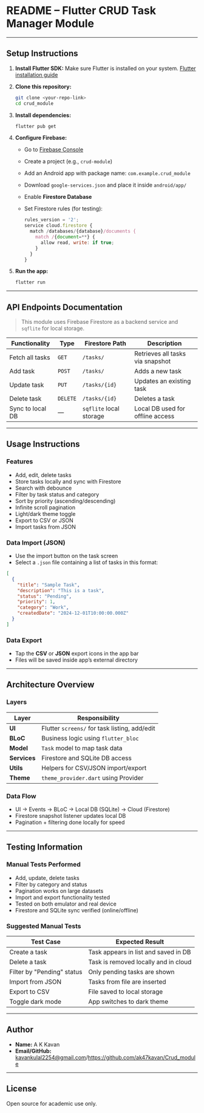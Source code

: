 #  README – Flutter CRUD Task Manager Module

---

##  Setup Instructions

1. **Install Flutter SDK:**
   Make sure Flutter is installed on your system.
   [Flutter installation guide](https://docs.flutter.dev/get-started/install)

2. **Clone this repository:**

   ```bash
   git clone <your-repo-link>
   cd crud_module
   ```

3. **Install dependencies:**

   ```bash
   flutter pub get
   ```

4. **Configure Firebase:**

   * Go to [Firebase Console](https://console.firebase.google.com)
   * Create a project (e.g., `crud-module`)
   * Add an Android app with package name: `com.example.crud_module`
   * Download `google-services.json` and place it inside `android/app/`
   * Enable **Firestore Database**
   * Set Firestore rules (for testing):

     ```js
     rules_version = '2';
     service cloud.firestore {
       match /databases/{database}/documents {
         match /{document=**} {
           allow read, write: if true;
         }
       }
     }
     ```

5. **Run the app:**

   ```bash
   flutter run
   ```

---

## API Endpoints Documentation

> This module uses Firebase Firestore as a backend service and `sqflite` for local storage.

| Functionality    | Type     | Firestore Path          | Description                      |
| ---------------- | -------- | ----------------------- | -------------------------------- |
| Fetch all tasks  | `GET`    | `/tasks/`               | Retrieves all tasks via snapshot |
| Add task         | `POST`   | `/tasks/`               | Adds a new task                  |
| Update task      | `PUT`    | `/tasks/{id}`           | Updates an existing task         |
| Delete task      | `DELETE` | `/tasks/{id}`           | Deletes a task                   |
| Sync to local DB | —        | `sqflite` local storage | Local DB used for offline access |

---

##  Usage Instructions

### Features

* Add, edit, delete tasks
* Store tasks locally and sync with Firestore
* Search with debounce
* Filter by task status and category
* Sort by priority (ascending/descending)
* Infinite scroll pagination
* Light/dark theme toggle
* Export to CSV or JSON
* Import tasks from JSON

###  Data Import (JSON)

* Use the import button on the task screen
* Select a `.json` file containing a list of tasks in this format:

```json
[
  {
    "title": "Sample Task",
    "description": "This is a task",
    "status": "Pending",
    "priority": 1,
    "category": "Work",
    "createdDate": "2024-12-01T10:00:00.000Z"
  }
]
```

###  Data Export

* Tap the **CSV** or **JSON** export icons in the app bar
* Files will be saved inside app’s external directory

---

##  Architecture Overview

###  Layers

| Layer        | Responsibility                                |
| ------------ | --------------------------------------------- |
| **UI**       | Flutter `screens/` for task listing, add/edit |
| **BLoC**     | Business logic using `flutter_bloc`           |
| **Model**    | `Task` model to map task data                 |
| **Services** | Firestore and SQLite DB access                |
| **Utils**    | Helpers for CSV/JSON import/export            |
| **Theme**    | `theme_provider.dart` using Provider          |

###  Data Flow

* UI → Events → BLoC → Local DB (SQLite) → Cloud (Firestore)
* Firestore snapshot listener updates local DB
* Pagination + filtering done locally for speed

---

##  Testing Information

###  Manual Tests Performed

*  Add, update, delete tasks
*  Filter by category and status
*  Pagination works on large datasets
*  Import and export functionality tested
*  Tested on both emulator and real device
*  Firestore and SQLite sync verified (online/offline)

###  Suggested Manual Tests

| Test Case                  | Expected Result                      |
| -------------------------- | ------------------------------------ |
| Create a task              | Task appears in list and saved in DB |
| Delete a task              | Task is removed locally and in cloud |
| Filter by "Pending" status | Only pending tasks are shown         |
| Import from JSON           | Tasks from file are inserted         |
| Export to CSV              | File saved to local storage          |
| Toggle dark mode           | App switches to dark theme           |

---

##  Author

* **Name:** A K Kavan
* **Email/GitHub:** kavankulal2254@gmail.com/https://github.com/ak47kavan/Crud_module

---

##  License

Open source for academic use only.
